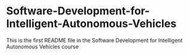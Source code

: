 # Software-Development-for-Intelligent-Autonomous-Vehicles
This is the first README file in the Software Development for Intelligent Autonomous Vehicles course
